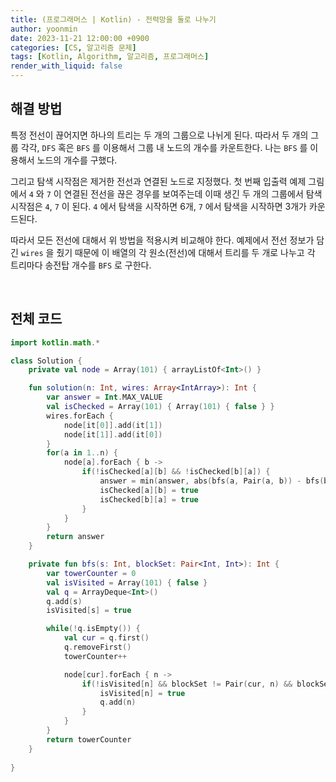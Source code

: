 ```yaml
---
title: (프로그래머스 | Kotlin) - 전력망을 둘로 나누기
author: yoonmin
date: 2023-11-21 12:00:00 +0900
categories: [CS, 알고리즘 문제]
tags: [Kotlin, Algorithm, 알고리즘, 프로그래머스]
render_with_liquid: false
---
```


## 해결 방법

특정 전선이 끊어지면 하나의 트리는 두 개의 그룹으로 나뉘게 된다. 따라서 두 개의 그룹 각각, `DFS` 혹은 `BFS` 를 이용해서 그룹 내 노드의 개수를 카운트한다. 나는 `BFS` 를 이용해서 노드의 개수를 구했다.

그리고 탐색 시작점은 제거한 전선과 연결된 노드로 지정했다. 첫 번째 입출력 예제 그림에서 `4` 와  `7` 이 연결된 전선을 끊은 경우를 보여주는데 이때 생긴 두 개의 그룹에서 탐색 시작점은 `4`,  `7` 이 된다. `4` 에서 탐색을 시작하면 6개, `7` 에서 탐색을 시작하면 3개가 카운드된다.

따라서 모든 전선에 대해서 위 방법을 적용시켜 비교해야 한다. 예제에서 전선 정보가 담긴 `wires` 을 줬기 때문에 이 배열의 각 원소(전선)에 대해서 트리를 두 개로 나누고 각 트리마다 송전탑 개수를 `BFS` 로 구한다.

​		

## 전체 코드

```kotlin
import kotlin.math.*

class Solution {
    private val node = Array(101) { arrayListOf<Int>() }

    fun solution(n: Int, wires: Array<IntArray>): Int {
        var answer = Int.MAX_VALUE
        val isChecked = Array(101) { Array(101) { false } }
        wires.forEach {
            node[it[0]].add(it[1])
            node[it[1]].add(it[0])
        }
        for(a in 1..n) {
            node[a].forEach { b ->
                if(!isChecked[a][b] && !isChecked[b][a]) {
                    answer = min(answer, abs(bfs(a, Pair(a, b)) - bfs(b, Pair(a, b))))
                    isChecked[a][b] = true
                    isChecked[b][a] = true
                }
            }
        }
        return answer
    }

    private fun bfs(s: Int, blockSet: Pair<Int, Int>): Int {
        var towerCounter = 0
        val isVisited = Array(101) { false }
        val q = ArrayDeque<Int>()
        q.add(s)
        isVisited[s] = true

        while(!q.isEmpty()) {
            val cur = q.first()
            q.removeFirst()
            towerCounter++

            node[cur].forEach { n ->
                if(!isVisited[n] && blockSet != Pair(cur, n) && blockSet != Pair(n, cur) ) {
                    isVisited[n] = true
                    q.add(n)
                }
            }
        }
        return towerCounter
    }
    
}
```

